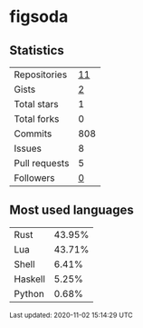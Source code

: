 # figsoda


## Statistics

<table>
    <tr>
        <td>Repositories</td>
        <td><a href="https://github.com/figsoda?tab=repositories">11</a></td>
    </tr>
    <tr>
        <td>Gists</td>
        <td><a href="https://gist.github.com/figsoda">2</a></td>
    </tr>
    <tr>
        <td>Total stars</td>
        <td>1</td>
    </tr>
    <tr>
        <td>Total forks</td>
        <td>0</td>
    </tr>
    <tr>
        <td>Commits</td>
        <td>808</td>
    </tr>
    <tr>
        <td>Issues</td>
        <td>8</td>
    </tr>
    <tr>
        <td>Pull requests</td>
        <td>5</td>
    </tr>
    <tr>
        <td>Followers</td>
        <td><a href="https://github.com/figsoda?tab=followers">0</a></td>
    </tr>
</table>


## Most used languages

<table>
<tr><td>Rust</td><td>43.95%</td></tr>
<tr><td>Lua</td><td>43.71%</td></tr>
<tr><td>Shell</td><td>6.41%</td></tr>
<tr><td>Haskell</td><td>5.25%</td></tr>
<tr><td>Python</td><td>0.68%</td></tr>
</table>


<sub>Last updated: 2020-11-02 15:14:29 UTC</sub>
